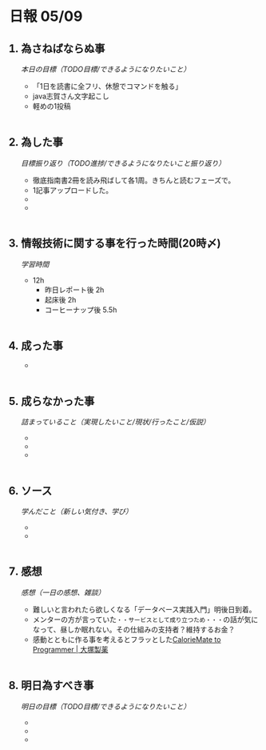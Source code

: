 # 日報 05/09


<ol>

## <li>為さねばならぬ事</li>

*本日の目標（TODO目標/できるようになりたいこと）*

  - 「1日を読書に全フリ、休憩でコマンドを触る」
  - java志賀さん文字起こし
  - 軽めの1投稿



<br>

## <li>為した事</li>

*目標振り返り（TODO進捗/できるようになりたいこと振り返り）*

  - 徹底指南書2冊を読み飛ばして各1周。きちんと読むフェーズで。
  - 1記事アップロードした。
  - 
  - 

<br>


## <li>情報技術に関する事を行った時間(20時〆)</li>

*学習時間*

  - 12h
    - 昨日レポート後 2h
    - 起床後 2h
    - コーヒーナップ後 5.5h

<br>


## <li>成った事</li>

  - 

<br>


## <li>成らなかった事</li>

*詰まっていること（実現したいこと/現状/行ったこと/仮説）*

  - 
  - 
  - 

<br>


## <li>ソース</li>

*学んだこと（新しい気付き、学び）*

  - 
  - 

<br>


## <li>感想</li>

*感想（一日の感想、雑談）*

  - 難しいと言われたら欲しくなる「データベース実践入門」明後日到着。
  - メンターの方が言っていた`・・サービスとして成り立つため・・・`の話が気になって、昼しか眠れない。その仕組みの支持者？維持するお金？
  - 感動とともに作る事を考えるとフラッとした[CalorieMate to Programmer | 大塚製薬](https://www.otsuka.co.jp/cmt/to_programmer/)

<br>


## <li>明日為すべき事</li>

*明日の目標（TODO目標/できるようになりたいこと）*

  - 
  - 
  - 

<!-- end -->

<br>

</ol>


